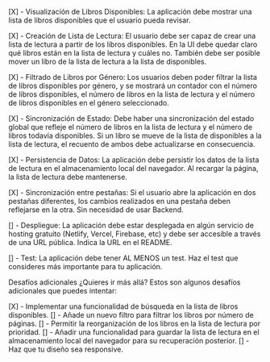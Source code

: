 [X] - Visualización de Libros Disponibles: La aplicación debe mostrar una lista de libros disponibles que el usuario pueda revisar.

[X] - Creación de Lista de Lectura: El usuario debe ser capaz de crear una lista de lectura a partir de los libros disponibles. En la UI debe quedar claro qué libros están en la lista de lectura y cuáles no. También debe ser posible mover un libro de la lista de lectura a la lista de disponibles.

[X] - Filtrado de Libros por Género: Los usuarios deben poder filtrar la lista de libros disponibles por género, y se mostrará un contador con el número de libros disponibles, el número de libros en la lista de lectura y el número de libros disponibles en el género seleccionado.

[X] - Sincronización de Estado: Debe haber una sincronización del estado global que refleje el número de libros en la lista de lectura y el número de libros todavía disponibles. Si un libro se mueve de la lista de disponibles a la lista de lectura, el recuento de ambos debe actualizarse en consecuencia.

[X] - Persistencia de Datos: La aplicación debe persistir los datos de la lista de lectura en el almacenamiento local del navegador. Al recargar la página, la lista de lectura debe mantenerse.

[X] - Sincronización entre pestañas: Si el usuario abre la aplicación en dos pestañas diferentes, los cambios realizados en una pestaña deben reflejarse en la otra. Sin necesidad de usar Backend.

[] - Despliegue: La aplicación debe estar desplegada en algún servicio de hosting gratuito (Netlify, Vercel, Firebase, etc) y debe ser accesible a través de una URL pública. Indica la URL en el README.

[] - Test: La aplicación debe tener AL MENOS un test. Haz el test que consideres más importante para tu aplicación.

Desafíos adicionales
¿Quieres ir más allá? Estos son algunos desafíos adicionales que puedes intentar:

[X] - Implementar una funcionalidad de búsqueda en la lista de libros disponibles.
[] - Añade un nuevo filtro para filtrar los libros por número de páginas.
[] - Permitir la reorganización de los libros en la lista de lectura por prioridad.
[] - Añadir una funcionalidad para guardar la lista de lectura en el almacenamiento local del navegador para su recuperación posterior.
[] - Haz que tu diseño sea responsive.
